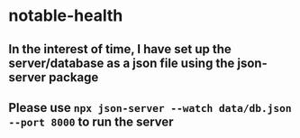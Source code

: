 # notable-health

## In the interest of time, I have set up the server/database as a json file using the json-server package

## Please use `npx json-server --watch data/db.json --port 8000` to run the server
